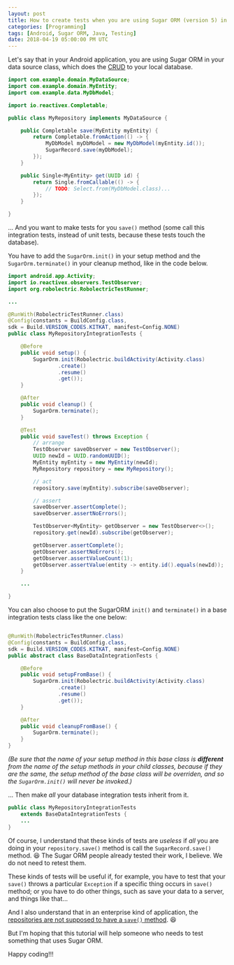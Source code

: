 ```yaml
---
layout: post
title: How to create tests when you are using Sugar ORM (version 5) in an Android app
categories: [Programming]
tags: [Android, Sugar ORM, Java, Testing]
date: 2018-04-19 05:00:00 PM UTC
---
```


<!-- April 20, 2018 01:00:00 AM Philippine Time -->

Let's say that in your Android application, you are using Sugar ORM in your data source class, which does the [CRUD](http://www.skorks.com/2010/03/you-dont-need-math-skills-to-be-a-good-developer-but-you-do-need-them-to-be-a-great-one/) to your local database.

``` java
import com.example.domain.MyDataSource;
import com.example.domain.MyEntity;
import com.example.data.MyDbModel;

import io.reactivex.Completable;

public class MyRepository implements MyDataSource {

    public Completable save(MyEntity myEntity) {
        return Completable.fromAction(() -> {
            MyDbModel myDbModel = new MyDbModel(myEntity.id());
            SugarRecord.save(myDbModel);
        });
    }

    public Single<MyEntity> get(UUID id) {
        return Single.fromCallable(() -> {
            // TODO: Select.from(MyDbModel.class)...
        });
    }

}
```

... And you want to make tests for you `save()` method (some call this integration tests, instead of unit tests, because these tests touch the database).

<!--more-->

You have to add the `SugarOrm.init()` in your setup method and the `SugarOrm.terminate()` in your cleanup method, like in the code below.

``` java
import android.app.Activity;
import io.reactivex.observers.TestObserver;
import org.robolectric.RobolectricTestRunner;

...

@RunWith(RobolectricTestRunner.class)
@Config(constants = BuildConfig.class, 
sdk = Build.VERSION_CODES.KITKAT, manifest=Config.NONE)
public class MyRepositoryIntegrationTests {

    @Before
    public void setup() {
        SugarOrm.init(Robolectric.buildActivity(Activity.class)
                .create()
                .resume()
                .get());
    }

    @After
    public void cleanup() {
        SugarOrm.terminate();
    }

    @Test
    public void saveTest() throws Exception {
        // arrange
        TestObserver saveObserver = new TestObserver();
        UUID newId = UUID.randomUUID();
        MyEntity myEntity = new MyEntity(newId);
        MyRepository repository = new MyRepository();

        // act
        repository.save(myEntity).subscribe(saveObserver);

        // assert
        saveObserver.assertComplete();
        saveObserver.assertNoErrors();

        TestObserver<MyEntity> getObserver = new TestObserver<>();
        repository.get(newId).subscribe(getObserver);

        getObserver.assertComplete();
        getObserver.assertNoErrors();
        getObserver.assertValueCount(1);
        getObserver.assertValue(entity -> entity.id().equals(newId));
    }

    ...

}

```

You can also choose to put the SugarORM `init()` and `terminate()` in a base integration tests class like the one below:

``` java

@RunWith(RobolectricTestRunner.class)
@Config(constants = BuildConfig.class, 
sdk = Build.VERSION_CODES.KITKAT, manifest=Config.NONE)
public abstract class BaseDataIntegrationTests {

    @Before
    public void setupFromBase() {
        SugarOrm.init(Robolectric.buildActivity(Activity.class)
                .create()
                .resume()
                .get());
    }

    @After
    public void cleanupFromBase() {
        SugarOrm.terminate();
    }
}
```

_(Be sure that the name of your setup method in this base class is **different** from the name of the setup methods in your child classes, because if they are the same, the setup method of the base class will be overriden, and so the `SugarOrm.init()` will never be invoked.)_

... Then make _all_ your database integration tests inherit from it.

``` java
public class MyRepositoryIntegrationTests 
    extends BaseDataIntegrationTests {
    ...
}
```

Of course, I understand that these kinds of tests are _useless_ if _all_ you are doing in your `repository.save()` method is call the `SugarRecord.save()` method. :laughing: The Sugar ORM people already tested their work, I believe. We do not need to retest them.

These kinds of tests will be useful if, for example, you have to test that your `save()` throws a particular `Exception` if a specific thing occurs in `save()` method; or you have to do other things, such as save your data to a server, and things like that...

And I also understand that in an enterprise kind of application, the [repositories are not supposed to have a `save()` method](https://programmingwithmosh.com/entity-framework/common-mistakes-with-the-repository-pattern/). :laughing:

But I'm hoping that this tutorial will help someone who needs to test something that uses Sugar ORM.

Happy coding!!!
